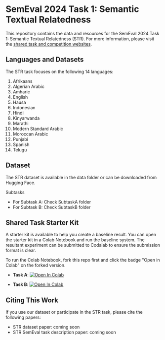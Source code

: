 # SemEval 2024 Task 1: Semantic Textual Relatedness

This repository contains the data and resources for the SemEval 2024 Task 1: Semantic Textual Relatedness (STR). For more information, please visit the [shared task and competition websites](https://semantic-textual-relatedness.github.io).

## Languages and Datasets

The STR task focuses on the following 14 languages:


1. Afrikaans
2. Algerian Arabic
4. Amharic
5. English
6. Hausa
7. Indonesian
8. Hindi
9. Kinyarwanda
10. Marathi
11. Modern Standard Arabic
12. Moroccan Arabic
13. Punjabi
14. Spanish
15. Telugu

## Dataset

The STR dataset is available in the data folder or can be downloaded from Hugging Face.

Subtasks

- For Subtask A: Check SubtaskA folder
- For Subtask B: Check SubtaskB folder


## Shared Task Starter Kit

A starter kit is available to help you create a baseline result. You can open the starter kit in a Colab Notebook and run the baseline system. The resultant experiment can be submitted to Codalab to ensure the submission format is clear.

To run the Colab Notebook, fork this repo first and click the badge "Open in Colab" on the forked version.

- **Task A**: <a target="_blank" href="https://github.com/semantic-textual-relatedness/Semantic_Relatedness_SemEval2024">
  <img src="https://colab.research.google.com/assets/colab-badge.svg" alt="Open In Colab"/>
</a>

- **Task B**: <a target="_blank" href="https://github.com/semantic-textual-relatedness/Semantic_Relatedness_SemEval2024">
  <img src="https://colab.research.google.com/assets/colab-badge.svg" alt="Open In Colab"/>
</a>


## Citing This Work

If you use our dataset or participate in the STR task, please cite the following papers:

- STR dataset paper: coming soon 
- STR SemEval task description paper: coming soon 


